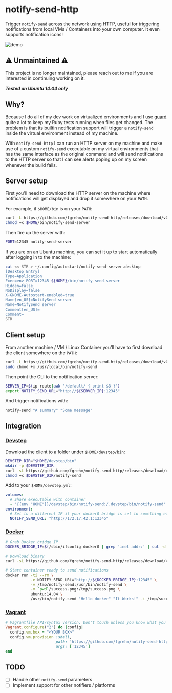 # notify-send-http

Trigger `notify-send` across the network using HTTP, useful for triggering
notifications from local VMs / Containers into your own computer. It even supports
notification icons!

![demo](http://i.imgur.com/51hGcuW.png)

## :warning: Unmaintained :warning:

This project is no longer maintained, please reach out to me if you are interested in continuing working on it.

**_Tested on Ubuntu 14.04 only_**

## Why?

Because I do all of my dev work on virtualized environments and I use [guard](https://github.com/guard/guard/)
quite a lot to keep my Ruby tests running when files get changed. The problem is
that its builtin notification support will trigger a `notify-send` inside the virtual
environment instead of my machine.

With `notify-send-http` I can run an HTTP server on my machine and make use of a
custom `notify-send` executable on my virtual environments that has the same
interface as the original command and will send notifications to the HTTP server
so that I can see alerts poping up on my screen whenever the build fails.

## Server setup

First you'll need to download the HTTP server on the machine where notifications
will get displayed and drop it somewhere on your `PATH`.

For example, if `$HOME/bin` is on your `PATH`:

```sh
curl -L https://github.com/fgrehm/notify-send-http/releases/download/v0.2.0/server-linux_amd64 > $HOME/bin/notify-send-server
chmod +x $HOME/bin/notify-send-server
```

Then fire up the server with:

```sh
PORT=12345 notify-send-server
```

If you are on an Ubuntu machine, you can set it up to start automatically after
logging in to the machine:

```sh
cat <<-STR > ~/.config/autostart/notify-send-server.desktop
[Desktop Entry]
Type=Application
Exec=env PORT=12345 ${HOME}/bin/notify-send-server
Hidden=false
NoDisplay=false
X-GNOME-Autostart-enabled=true
Name[en_US]=NotifySend server
Name=NotifySend server
Comment[en_US]=
Comment=
STR
```

## Client setup

From another machine / VM / Linux Container you'll have to first download the
client somewhere on the `PATH`:

```sh
curl -L https://github.com/fgrehm/notify-send-http/releases/download/v0.2.0/client-linux_amd64 | sudo tee /usr/local/bin/notify-send &>/dev/null
sudo chmod +x /usr/local/bin/notify-send
```

Then point the CLI to the notification server:

```sh
SERVER_IP=$(ip route|awk '/default/ { print $3 }')
export NOTIFY_SEND_URL="http://${SERVER_IP}:12345"
```

And trigger notifications with:

```sh
notify-send "A summary" "Some message"
```

## Integration

### [Devstep](http://fgrehm.viewdocs.io/devstep/)

Download the client to a folder under `$HOME/devstep/bin`:

```sh
DEVSTEP_DIR="$HOME/devstep/bin"
mkdir -p $DEVSTEP_DIR
curl -sL https://github.com/fgrehm/notify-send-http/releases/download/v0.2.0/client-linux_amd64 > $DEVSTEP_DIR/notify-send
chmod +x $DEVSTEP_DIR/notify-send
```

Add to your `$HOME/devstep.yml`:

```yaml
volumes:
  # Share executable with container
  - '{{env "HOME"}}/devstep/bin/notify-send:/.devstep/bin/notify-send'
environment:
  # Set to a different IP if your docker0 bridge is set to something else
  NOTIFY_SEND_URL: "http://172.17.42.1:12345"
```

### [Docker](https://www.docker.com/)

```sh
# Grab Docker bridge IP
DOCKER_BRIDGE_IP=$(/sbin/ifconfig docker0 | grep 'inet addr:' | cut -d: -f2 | awk '{ print $1}')

# Download binary
curl -sL https://github.com/fgrehm/notify-send-http/releases/download/v0.2.0/client-linux_amd64 > /tmp/notify-send && chmod +x /tmp/notify-send

# Start container ready to send notifications
docker run -ti --rm \
           -e NOTIFY_SEND_URL="http://${DOCKER_BRIDGE_IP}:12345" \
           -v /tmp/notify-send:/usr/bin/notify-send \
           -v `pwd`/success.png:/tmp/success.png \
           ubuntu:14.04 \
           /usr/bin/notify-send "Hello docker" "It Works!" -i /tmp/success.png
```

### [Vagrant](http://www.vagrantup.com/)

```ruby
# Vagrantfile API/syntax version. Don't touch unless you know what you're doing!
Vagrant.configure("2") do |config|
  config.vm.box = "<YOUR BOX>"
  config.vm.provision :shell,
                      path: 'https://github.com/fgrehm/notify-send-http/raw/master/vagrant-installer.sh',
                      args: ['12345']
end
```

## TODO

- [ ] Handle other `notify-send` parameters
- [ ] Implement support for other notifiers / platforms
